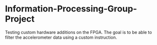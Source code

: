# Information-Processing-Group-Project
Testing custom hardware additions on the FPGA. The goal is to be able to filter the accelerometer data using a custom instruction.
